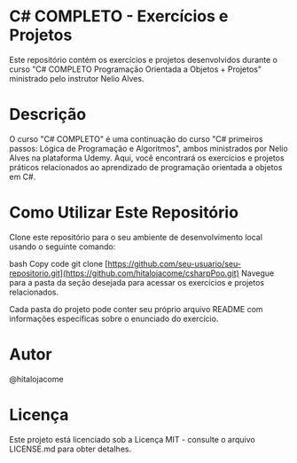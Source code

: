 # C# COMPLETO - Exercícios e Projetos
Este repositório contém os exercícios e projetos desenvolvidos durante o curso "C# COMPLETO Programação Orientada a Objetos + Projetos" ministrado pelo instrutor Nelio Alves.

# Descrição
O curso "C# COMPLETO" é uma continuação do curso "C# primeiros passos: Lógica de Programação e Algoritmos", ambos ministrados por Nelio Alves na plataforma Udemy. Aqui, você encontrará os exercícios e projetos práticos relacionados ao aprendizado de programação orientada a objetos em C#.

# Como Utilizar Este Repositório
Clone este repositório para o seu ambiente de desenvolvimento local usando o seguinte comando:

bash
Copy code
git clone [https://github.com/seu-usuario/seu-repositorio.git](https://github.com/hitalojacome/csharpPoo.git)
Navegue para a pasta da seção desejada para acessar os exercícios e projetos relacionados.

Cada pasta do projeto pode conter seu próprio arquivo README com informações específicas sobre o enunciado do exercício.
# Autor
@hitalojacome

# Licença
Este projeto está licenciado sob a Licença MIT - consulte o arquivo LICENSE.md para obter detalhes.
